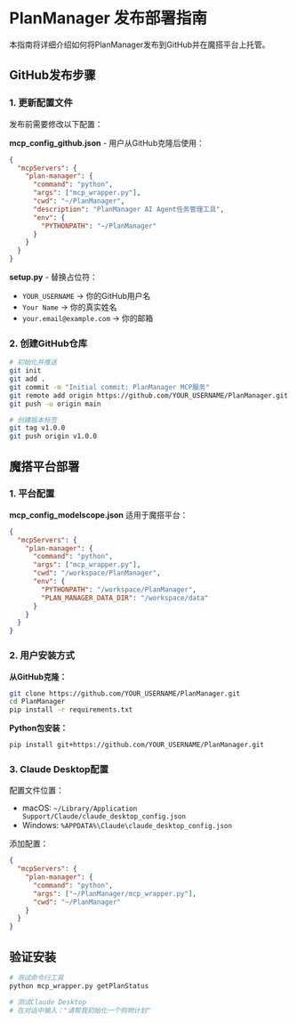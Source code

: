 # PlanManager 发布部署指南

本指南将详细介绍如何将PlanManager发布到GitHub并在魔搭平台上托管。

## GitHub发布步骤

### 1. 更新配置文件

发布前需要修改以下配置：

**mcp_config_github.json** - 用户从GitHub克隆后使用：
```json
{
  "mcpServers": {
    "plan-manager": {
      "command": "python",
      "args": ["mcp_wrapper.py"],
      "cwd": "~/PlanManager",
      "description": "PlanManager AI Agent任务管理工具",
      "env": {
        "PYTHONPATH": "~/PlanManager"
      }
    }
  }
}
```

**setup.py** - 替换占位符：
- `YOUR_USERNAME` -> 你的GitHub用户名
- `Your Name` -> 你的真实姓名  
- `your.email@example.com` -> 你的邮箱

### 2. 创建GitHub仓库

```bash
# 初始化并推送
git init
git add .
git commit -m "Initial commit: PlanManager MCP服务"
git remote add origin https://github.com/YOUR_USERNAME/PlanManager.git
git push -u origin main

# 创建版本标签
git tag v1.0.0
git push origin v1.0.0
```

## 魔搭平台部署

### 1. 平台配置

**mcp_config_modelscope.json** 适用于魔搭平台：
```json
{
  "mcpServers": {
    "plan-manager": {
      "command": "python", 
      "args": ["mcp_wrapper.py"],
      "cwd": "/workspace/PlanManager",
      "env": {
        "PYTHONPATH": "/workspace/PlanManager",
        "PLAN_MANAGER_DATA_DIR": "/workspace/data"
      }
    }
  }
}
```

### 2. 用户安装方式

**从GitHub克隆：**
```bash
git clone https://github.com/YOUR_USERNAME/PlanManager.git
cd PlanManager
pip install -r requirements.txt
```

**Python包安装：**
```bash
pip install git+https://github.com/YOUR_USERNAME/PlanManager.git
```

### 3. Claude Desktop配置

配置文件位置：
- macOS: `~/Library/Application Support/Claude/claude_desktop_config.json`
- Windows: `%APPDATA%\Claude\claude_desktop_config.json`

添加配置：
```json
{
  "mcpServers": {
    "plan-manager": {
      "command": "python",
      "args": ["~/PlanManager/mcp_wrapper.py"], 
      "cwd": "~/PlanManager"
    }
  }
}
```

## 验证安装

```bash
# 测试命令行工具
python mcp_wrapper.py getPlanStatus

# 测试Claude Desktop
# 在对话中输入："请帮我初始化一个购物计划"
```